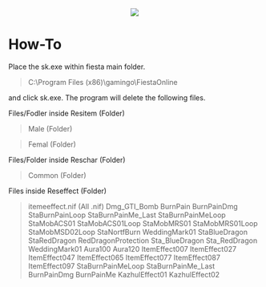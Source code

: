 <center><img src="https://raw.githubusercontent.com/tedphyo/SK-DUMMY-PROOF-GUIDE/master/Delete%20Cusom%20Files/icon.ico"></center>

# How-To
Place the sk.exe within fiesta main folder. 

> C:\Program Files (x86)\gamingo\FiestaOnline

and click sk.exe. The program will delete the following files.

Files/Fodler inside Resitem (Folder)

> Male (Folder)

> Femal (Folder)

Files/Folder inside Reschar (Folder)

> Common (Folder)

Files inside Reseffect (Folder)
> itemeeffect.nif (All .nif)
> Dmg_GTI_Bomb
> BurnPain
> BurnPainDmg
> StaBurnPainLoop
> StaBurnPainMe_Last
> StaBurnPainMeLoop
> StaMobACS01
> StaMobACS01Loop
> StaMobMRS01
> StaMobMRS01Loop
> StaMobMSD02Loop
> StaNortfBurn
> WeddingMark01
> StaBlueDragon
> StaRedDragon
> RedDragonProtection
> Sta_BlueDragon
> Sta_RedDragon
> WeddingMark01
> Aura100
> Aura120
> ItemEffect007
> ItemEffect027
> ItemEffect047
> ItemEffect065
> ItemEffect077
> ItemEffect087
> ItemEffect097
> StaBurnPainMeLoop
> StaBurnPainMe_Last
> BurnPainDmg
> BurnPainMe
> KazhulEffect01
> KazhulEffect02

